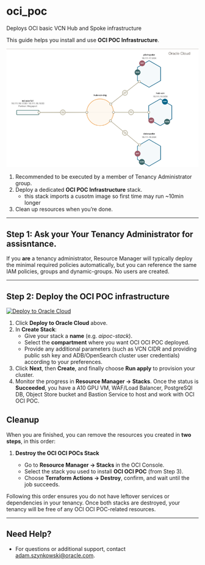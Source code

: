 # oci_poc
Deploys OCI basic VCN Hub and Spoke infrastructure

This guide helps you install and use **OCI POC Infrastructure**.

![OCI POC Infrastructure](images/ocipoc_architecture_infra.png)


1. Recommended to be executed by a member of Tenancy Administrator group. 
2. Deploy a dedicated **OCI POC Infrastructure** stack.
   - this stack imports a cusotm image so first time may run ~10min longer
3. Clean up resources when you’re done.

---

## Step 1: Ask your Your Tenancy Administrator for assisntance.

 If you **are** a tenancy administrator, Resource Manager will typically deploy the minimal required policies automatically, but you can reference the same IAM policies, groups and dynamic-groups. No users are created.

---

## Step 2: Deploy the OCI POC infrastructure

[![Deploy to Oracle Cloud](https://oci-resourcemanager-plugin.plugins.oci.oraclecloud.com/latest/deploy-to-oracle-cloud.svg)](https://cloud.oracle.com/resourcemanager/stacks/create?region=home&zipUrl=https://github.com/aszynkow/oci_iac_poc/raw/main/releases/download/v1.0.1/ocipoc.zip)

1. Click **Deploy to Oracle Cloud** above.
2. In **Create Stack**:
   - Give your stack a **name** (e.g. _aipoc-stack_).
   - Select the **compartment** where you want OCI OCI POC deployed.
   - Provide any additional parameters (such as VCN CIDR and providing public ssh key and ADB/OpenSearch cluster user credentials) according to your preferences.
3. Click **Next**, then **Create**, and finally choose **Run apply** to provision your cluster.
4. Monitor the progress in **Resource Manager → Stacks**. Once the status is **Succeeded**, you have a A10 GPU VM, WAF/Load Balancer, PostgreSQl DB, Object Store bucket and Bastion Service to host and work with OCI OCI POC.

## Cleanup

When you are finished, you can remove the resources you created in **two steps**, in this order:

1. **Destroy the OCI OCI POCs Stack**

   - Go to **Resource Manager → Stacks** in the OCI Console.
   - Select the stack you used to install **OCI OCI POC** (from Step 3).
   - Choose **Terraform Actions → Destroy**, confirm, and wait until the job succeeds.

Following this order ensures you do not have leftover services or dependencies in your tenancy. Once both stacks are destroyed, your tenancy will be free of any OCI OCI POC-related resources.

---

## Need Help?

- For questions or additional support, contact [adam.szynkowski@oracle.com](mailto:adam.szynkowski@oracle.com).